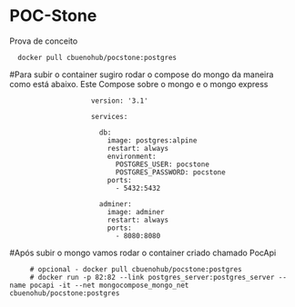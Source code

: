 # POC-Stone
Prova de conceito
    

      docker pull cbuenohub/pocstone:postgres
      
#Para subir o container sugiro rodar o compose do mongo da maneira como está abaixo.
  Este Compose sobre o mongo e o mongo express
  
                        version: '3.1'

                        services:

                          db:
                            image: postgres:alpine
                            restart: always
                            environment:
                              POSTGRES_USER: pocstone
                              POSTGRES_PASSWORD: pocstone
                            ports:
                              - 5432:5432

                          adminer:
                            image: adminer
                            restart: always
                            ports:
                              - 8080:8080
#Após subir o mongo vamos rodar o container criado chamado PocApi
                     
         # opcional - docker pull cbuenohub/pocstone:postgres
         # docker run -p 82:82 --link postgres_server:postgres_server --name pocapi -it --net mongocompose_mongo_net  cbuenohub/pocstone:postgres

